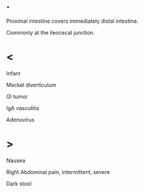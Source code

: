 # .

Proximal intestine covers immediately distal intestine.

Commonly at the ileocecal junction.

# <

Infant

Meckel diverticulum

GI tumor

IgA vasculitis

Adenovirus

# >

Nausea

Right Abdominal pain, intermittent, severe

Dark stool
